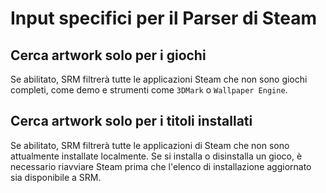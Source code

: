 # Input specifici per il Parser di Steam

## Cerca artwork solo per i giochi
Se abilitato, SRM filtrerà tutte le applicazioni Steam che non sono giochi completi, come demo e strumenti come `3DMark` o `Wallpaper Engine`.

## Cerca artwork solo per i titoli installati
Se abilitato, SRM filtrerà tutte le applicazioni di Steam che non sono attualmente installate localmente. Se si installa o disinstalla un gioco, è necessario riavviare Steam prima che l'elenco di installazione aggiornato sia disponibile a SRM.
